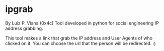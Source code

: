 # ipgrab
By Luiz P. Viana (0x4c)
Tool developed in python for social engineering IP address grabbing.

This tool makes a link that grab the IP address and User Agents of who clicked on it.
You can choose the url that the person will be redirected. :)
